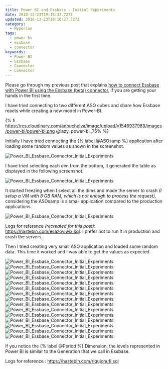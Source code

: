 ```yaml
---
title: Power BI and Essbase - Initial Experiments
date: 2018-12-23T19:18:37.727Z
updated: 2018-12-23T19:18:37.727Z
category:
  - Hyperion
tags:
  - power bi
  - essbase
  - connector
keywords:
  - Power BI
  - Essbase
  - Connector
  - Connector
---
```

Please go through my previous post that explains [how to connect Essbase with Power BI using the Essbase (beta) connector](/hyperion/power-bi-steps-to-connect-essbase-using-essbase-connector-beta/), if you are getting your hands in the first time.

I have tried connecting to two different ASO cubes and share how Essbase reacts while creating a new model in Power-BI.

<!---more--->

{% fi https://res.cloudinary.com/anbuchelva/image/upload/v1546937989/images/power-bi/power-bi.png @lazy, power-bi,,75% %}

Initially I have tried connecting the {% label @ASOsamp %} application after loading some random values as shown in the screenshot.

![Power_BI_Essbase_Connector_Initial_Experiments](https://res.cloudinary.com/anbuchelva/image/upload/v1546629705/images/asosamp-dataload.png)

I have tried selecting each dim from the bottom, it generated the table as displayed in the following screenshot.

![Power_BI_Essbase_Connector_Initial_Experiments](https://res.cloudinary.com/anbuchelva/image/upload/v1546629705/images/Power_BI_Essbase_Initial_Experiments_2.png)

It started freezing when I select all the dims and made the server to crash _(I setup a VM with 8 GB RAM, which is not enough to process the request),_ considering the ASOsamp is a small application compared to the production applications.

![Power_BI_Essbase_Connector_Initial_Experiments](https://res.cloudinary.com/anbuchelva/image/upload/v1546629705/images/Power_BI_Essbase_Initial_Experiments_3.png)

Logs for reference _(recreated for this post)_:  <https://hastebin.com/esazoyiwix.sql>.  I prefer not to run it in production and crash the servers.

Then I tried creating very small ASO application and loaded some random data.  This time it worked and I was able to get the values as expected.

![Power_BI_Essbase_Connector_Initial_Experiments](https://res.cloudinary.com/anbuchelva/image/upload/v1546629705/images/Power_BI_Essbase_Initial_Experiments_4.png)
![Power_BI_Essbase_Connector_Initial_Experiments](https://res.cloudinary.com/anbuchelva/image/upload/v1546629705/images/Power_BI_Essbase_Initial_Experiments_5.png)
![Power_BI_Essbase_Connector_Initial_Experiments](https://res.cloudinary.com/anbuchelva/image/upload/v1546629705/images/Power_BI_Essbase_Initial_Experiments_6.png)
![Power_BI_Essbase_Connector_Initial_Experiments](https://res.cloudinary.com/anbuchelva/image/upload/v1546629705/images/Power_BI_Essbase_Initial_Experiments_7.png)
![Power_BI_Essbase_Connector_Initial_Experiments](https://res.cloudinary.com/anbuchelva/image/upload/v1546629705/images/Power_BI_Essbase_Initial_Experiments_8.png)
![Power_BI_Essbase_Connector_Initial_Experiments](https://res.cloudinary.com/anbuchelva/image/upload/v1546629705/images/Power_BI_Essbase_Initial_Experiments_9.png)
![Power_BI_Essbase_Connector_Initial_Experiments](https://res.cloudinary.com/anbuchelva/image/upload/v1546629705/images/Power_BI_Essbase_Initial_Experiments_10.png)
![Power_BI_Essbase_Connector_Initial_Experiments](https://res.cloudinary.com/anbuchelva/image/upload/v1546629705/images/Power_BI_Essbase_Initial_Experiments_11.png)
![Power_BI_Essbase_Connector_Initial_Experiments](https://res.cloudinary.com/anbuchelva/image/upload/v1546629705/images/Power_BI_Essbase_Initial_Experiments_12.png)
![Power_BI_Essbase_Connector_Initial_Experiments](https://res.cloudinary.com/anbuchelva/image/upload/v1546629705/images/Power_BI_Essbase_Initial_Experiments_13.png)
![Power_BI_Essbase_Connector_Initial_Experiments](https://res.cloudinary.com/anbuchelva/image/upload/v1546629705/images/Power_BI_Essbase_Initial_Experiments_14.png)
![Power_BI_Essbase_Connector_Initial_Experiments](https://res.cloudinary.com/anbuchelva/image/upload/v1546629705/images/Power_BI_Essbase_Initial_Experiments_15.png)
![Power_BI_Essbase_Connector_Initial_Experiments](https://res.cloudinary.com/anbuchelva/image/upload/v1546629705/images/Power_BI_Essbase_Initial_Experiments_16.png)
![Power_BI_Essbase_Connector_Initial_Experiments](https://res.cloudinary.com/anbuchelva/image/upload/v1546629705/images/Power_BI_Essbase_Initial_Experiments_17.png)
![Power_BI_Essbase_Connector_Initial_Experiments](https://res.cloudinary.com/anbuchelva/image/upload/v1546629705/images/Power_BI_Essbase_Initial_Experiments_18.png)

If you notice the {% label @Period %} Dimension, the levels represented in Power BI is similar to the Generation that we call in Essbase.

Logs for reference : <https://hastebin.com/riqujohufi.sql>
